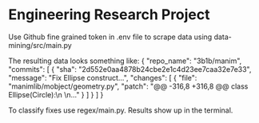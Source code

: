 # Engineering Research Project
Use Github fine grained token in .env file to scrape data using data-mining/src/main.py

The resulting data looks something like:
{
  "repo_name": "3b1b/manim",
  "commits": [
    {
      "sha": "2d552e0aa4878b24cbe2e1c4d23ee7caa32e7e33",
      "message": "Fix Ellipse construct...",
      "changes": [
        {
          "file": "manimlib/mobject/geometry.py",
          "patch": "@@ -316,8 +316,8 @@ class Ellipse(Circle):\n \n..."
        }
      ]
    }
  ]
}

To classify fixes use regex/main.py. Results show up in the terminal.